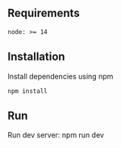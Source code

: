 ## Requirements

`node: >= 14`

## Installation

Install dependencies using npm

```
npm install

```
## Run

Run dev server: npm run dev
